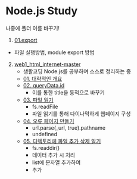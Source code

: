 # Node.js Study

나중에 폴더 이름 바꾸기!

1) <a href="./01.export">01.export</a>
  - 파일 실행방법, module export 방법

2) <a href="./web1_html_internet-master">web1_html_internet-master</a>
    - 생활코딩 Node.js를 공부하며 스스로 정리하는 중
    - <a href="./web1_html_internet-master/01">01. 대략적인 개요</a>
    - <a href="./web1_html_internet-master/02">02. queryData.id</a>
      - 이를 통한 title을 동적으로 바꾸기
    - <a href="./web1_html_internet-master/03">03. 파일 읽기</a>
      - fs.readFile
      - 파일 읽기를 통해 다이나믹하게 웹페이지 구성
    - <a href="./web1_html_internet-master/04">04. 오류 페이지 만들기</a>
      - url.parse(_url, true).pathname
      - undefined
    - <a href="./web1_html_internet-master/05">05. 디렉토리에 파일 추가 삭제 알기</a>
      - fs.readdir()
      - 데이터 추가 시 처리
      - list에 문자열 추가하여 <li> 추가


